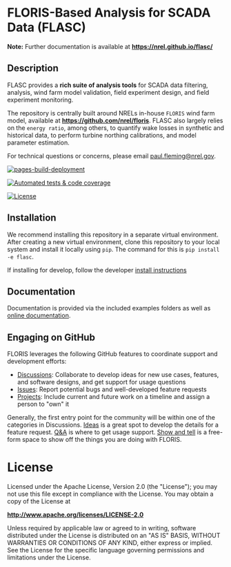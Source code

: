 # FLORIS-Based Analysis for SCADA Data (FLASC)


**Note:** Further documentation is available at **https://nrel.github.io/flasc/**

## Description

FLASC provides a **rich suite of analysis tools** for SCADA data filtering, analysis, 
wind farm model validation, field experiment design, and field experiment monitoring. 

The repository is centrally built around NRELs in-house ``FLORIS`` wind farm model, available at
**https://github.com/nrel/floris**. FLASC also largely relies on the ``energy ratio``, among others, 
to quantify wake losses in synthetic and historical data, to perform turbine northing calibrations, 
and model parameter estimation.

For technical questions or concerns, please email paul.fleming@nrel.gov.


[![pages-build-deployment](https://github.com/NREL/flasc/actions/workflows/pages/pages-build-deployment/badge.svg)](https://github.com/NREL/flasc/actions/workflows/pages/pages-build-deployment)

[![Automated tests & code coverage](https://github.com/NREL/flasc/actions/workflows/continuous-integration-workflow.yaml/badge.svg)](https://github.com/NREL/flasc/actions/workflows/continuous-integration-workflow.yaml)

[![License](https://img.shields.io/badge/License-Apache_2.0-blue.svg)](https://opensource.org/licenses/Apache-2.0)

## Installation

We recommend installing this repository in a separate virtual environment.
After creating a new virtual environment, clone this repository to your local
system and install it locally using ``pip``. The command for this is ``pip install -e flasc``.

If installing for develop, follow the developer [install instructions](https://nrel.github.io/flasc/installation.html)
    
## Documentation

Documentation is provided via the included examples folders as well as [online documentation](https://nrel.github.io/flasc/).

## Engaging on GitHub

FLORIS leverages the following GitHub features to coordinate support and development efforts:

- [Discussions](https://github.com/NREL/flasc/discussions): Collaborate to develop ideas for new use cases, features, and software designs, and get support for usage questions
- [Issues](https://github.com/NREL/flasc/issues): Report potential bugs and well-developed feature requests
- [Projects](https://github.com/orgs/NREL/projects/39): Include current and future work on a timeline and assign a person to "own" it

Generally, the first entry point for the community will be within one of the
categories in Discussions.
[Ideas](https://github.com/NREL/flasc/discussions/categories/ideas) is a great spot to develop the
details for a feature request. [Q&A](https://github.com/NREL/flasc/discussions/categories/q-a)
is where to get usage support.
[Show and tell](https://github.com/NREL/flasc/discussions/categories/show-and-tell) is a free-form
space to show off the things you are doing with FLORIS.

# License

Licensed under the Apache License, Version 2.0 (the "License");
you may not use this file except in compliance with the License.
You may obtain a copy of the License at

   **http://www.apache.org/licenses/LICENSE-2.0**

Unless required by applicable law or agreed to in writing, software
distributed under the License is distributed on an "AS IS" BASIS,
WITHOUT WARRANTIES OR CONDITIONS OF ANY KIND, either express or implied.
See the License for the specific language governing permissions and
limitations under the License.
